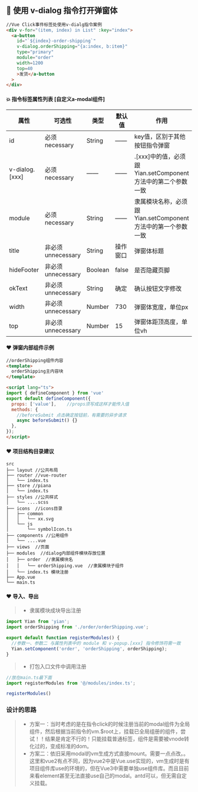 ## 🐙 使用 v-dialog 指令打开弹窗体

```html
//Vue Click事件标签处使用v-dialg指令案例
<div v-for="(item, index) in List" :key="index">
  <a-button
    id="`${index}-order-shipping`"
    v-dialog.orderShipping="{a:index, b:item}"
    type="primary"
    module="order"
    width=1200
    top=40
    >发货</a-button
  >
</div>
```
#### 💥 指令标签属性列表 [自定义a-modal组件]

| 属性    |  可选性  |    类型  | 默认值   | 作用     |
|---------|---------|---------|---------|---------|
| id | 必须necessary | String | —— | key值，区别于其他按钮指令弹窗 |
| v-dialog.[xxx] | 必须necessary | —— | —— | .[xxx]中的值，必须跟Yian.setComponent方法中的第二个参数一致 |
| module | 必须necessary | String | —— | 隶属模块名称，必须跟Yian.setComponent方法中的第一个参数一致 |
| title | 非必须unnecessary | String | 操作窗口 | 弹窗体标题 |
| hideFooter | 非必须unnecessary | Boolean | false | 是否隐藏页脚 |
| okText | 非必须unnecessary | String | 确定 | 确认按钮文字修改 |
| width | 非必须unnecessary | Number | 730 | 弹窗体宽度，单位px |
| top | 非必须unnecessary | Number | 15 | 弹窗体距顶高度，单位vh |

#### ❤️ 弹窗内部组件示例

```html
//orderShipping组件内容
<template>
  orderShipping主内容块
</template>

<script lang="ts">
import { defineComponent } from 'vue'
export default defineComponent({
  props: ['value'],    //props须写成这样才能传入值
  methods: {
    //beforeSubmit 点击确定按钮前，有需要的异步请求
    async beforeSubmit() {}
  },
});
</script>
```

#### ❤️ 项目结构目录建议
```
src
├── layout //公共布局
├── router //vue-router
│   └── index.ts
├── store //piana
│   └── index.ts
├── styles //公共样式
│   └── ....scss
├── icons  //icons目录
│   ├── common
│   │   └── xx.svg
│   └── js
│       └── symbolIcon.ts
├── components //公用组件
│   └── ....vue
├── views  //页面
├── modules  //dialog内部组件模块存放位置
│   ├── order  //隶属模块名
│   │   └── orderShipping.vue  //隶属模块子组件
│   └── index.ts 模块注册
├── App.vue
└── main.ts
```

#### ❤️ 导入、导出
> - 隶属模块成块导出注册
```typescript
import Yian from 'yian';
import orderShipping from './order/orderShipping.vue';

export default function registerModules() {
  //参数一、参数二 与属性列表中的 module 和 v-popup.[xxx] 指令修饰符需一致
  Yian.setComponent('order', 'orderShipping', orderShipping);
}
```
> - 打包入口文件中调用注册

```javascript
//放在main.ts最下面
import registerModules from '@/modules/index.ts';

registerModules()
```



### 设计的思路

>- 方案一：当时考虑的是在指令click的时候注册当前的modal组件为全局组件，然后根据当前指令的vm.$root上，挂载已全局组册的组件，尝试！！结果是肯定不行的！只能挂载普通标签，组件是需要被vnode转化过的，变成标准的dom。
>- 方案二：依旧采用modal的vm生成方式直接mount。需要一点点改。。这里和vue2有点不同，因为vue2中是Vue.use实现的，vm生成时是有项目组件库use的环境的，但在Vue3中需要单独use组件库。而且目前来看element甚至无法直接use自己的modal。antd可以，但无需自定义挂载。